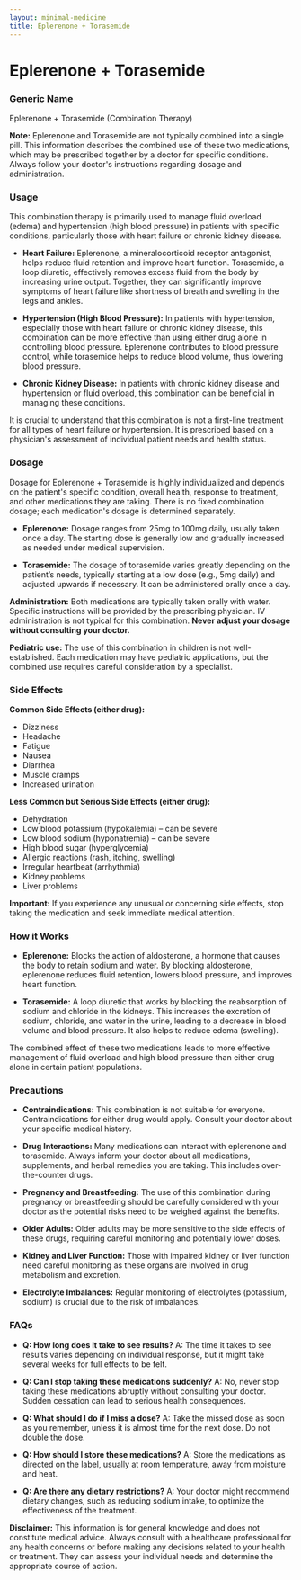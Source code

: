 ```yaml
---
layout: minimal-medicine
title: Eplerenone + Torasemide
---
```


# Eplerenone + Torasemide
### Generic Name
Eplerenone + Torasemide  (Combination Therapy)


**Note:**  Eplerenone and Torasemide are not typically combined into a single pill.  This information describes the combined use of these two medications, which may be prescribed together by a doctor for specific conditions.  Always follow your doctor's instructions regarding dosage and administration.

### Usage

This combination therapy is primarily used to manage fluid overload (edema) and hypertension (high blood pressure) in patients with specific conditions, particularly those with heart failure or chronic kidney disease.

* **Heart Failure:** Eplerenone, a mineralocorticoid receptor antagonist, helps reduce fluid retention and improve heart function. Torasemide, a loop diuretic, effectively removes excess fluid from the body by increasing urine output.  Together, they can significantly improve symptoms of heart failure like shortness of breath and swelling in the legs and ankles.

* **Hypertension (High Blood Pressure):** In patients with hypertension, especially those with heart failure or chronic kidney disease, this combination can be more effective than using either drug alone in controlling blood pressure.  Eplerenone contributes to blood pressure control, while torasemide helps to reduce blood volume, thus lowering blood pressure.

* **Chronic Kidney Disease:**  In patients with chronic kidney disease and hypertension or fluid overload, this combination can be beneficial in managing these conditions.

It is crucial to understand that this combination is not a first-line treatment for all types of heart failure or hypertension.  It is prescribed based on a physician's assessment of individual patient needs and health status.

### Dosage

Dosage for Eplerenone + Torasemide is highly individualized and depends on the patient's specific condition, overall health, response to treatment, and other medications they are taking.  There is no fixed combination dosage; each medication's dosage is determined separately.  

* **Eplerenone:**  Dosage ranges from 25mg to 100mg daily, usually taken once a day.  The starting dose is generally low and gradually increased as needed under medical supervision.  

* **Torasemide:** The dosage of torasemide varies greatly depending on the patient’s needs, typically starting at a low dose (e.g., 5mg daily) and adjusted upwards if necessary.  It can be administered orally once a day.

**Administration:** Both medications are typically taken orally with water.  Specific instructions will be provided by the prescribing physician.  IV administration is not typical for this combination.  **Never adjust your dosage without consulting your doctor.**

**Pediatric use:** The use of this combination in children is not well-established.  Each medication may have pediatric applications, but the combined use requires careful consideration by a specialist.

### Side Effects

**Common Side Effects (either drug):**

* Dizziness
* Headache
* Fatigue
* Nausea
* Diarrhea
* Muscle cramps
* Increased urination

**Less Common but Serious Side Effects (either drug):**

* Dehydration
* Low blood potassium (hypokalemia) – can be severe
* Low blood sodium (hyponatremia) – can be severe
* High blood sugar (hyperglycemia)
* Allergic reactions (rash, itching, swelling)
* Irregular heartbeat (arrhythmia)
* Kidney problems
* Liver problems


**Important:**  If you experience any unusual or concerning side effects, stop taking the medication and seek immediate medical attention.

### How it Works

* **Eplerenone:** Blocks the action of aldosterone, a hormone that causes the body to retain sodium and water. By blocking aldosterone, eplerenone reduces fluid retention, lowers blood pressure, and improves heart function.

* **Torasemide:** A loop diuretic that works by blocking the reabsorption of sodium and chloride in the kidneys. This increases the excretion of sodium, chloride, and water in the urine, leading to a decrease in blood volume and blood pressure.  It also helps to reduce edema (swelling).

The combined effect of these two medications leads to more effective management of fluid overload and high blood pressure than either drug alone in certain patient populations.

### Precautions

* **Contraindications:**  This combination is not suitable for everyone.  Contraindications for either drug would apply.  Consult your doctor about your specific medical history.

* **Drug Interactions:** Many medications can interact with eplerenone and torasemide.  Always inform your doctor about all medications, supplements, and herbal remedies you are taking.  This includes over-the-counter drugs.

* **Pregnancy and Breastfeeding:**  The use of this combination during pregnancy or breastfeeding should be carefully considered with your doctor as the potential risks need to be weighed against the benefits.

* **Older Adults:** Older adults may be more sensitive to the side effects of these drugs, requiring careful monitoring and potentially lower doses.

* **Kidney and Liver Function:**  Those with impaired kidney or liver function need careful monitoring as these organs are involved in drug metabolism and excretion.

* **Electrolyte Imbalances:**  Regular monitoring of electrolytes (potassium, sodium) is crucial due to the risk of imbalances.

### FAQs

* **Q: How long does it take to see results?** A: The time it takes to see results varies depending on individual response, but it might take several weeks for full effects to be felt.

* **Q: Can I stop taking these medications suddenly?** A: No, never stop taking these medications abruptly without consulting your doctor.  Sudden cessation can lead to serious health consequences.

* **Q: What should I do if I miss a dose?** A: Take the missed dose as soon as you remember, unless it is almost time for the next dose. Do not double the dose.

* **Q: How should I store these medications?** A: Store the medications as directed on the label, usually at room temperature, away from moisture and heat.

* **Q:  Are there any dietary restrictions?** A:  Your doctor might recommend dietary changes, such as reducing sodium intake, to optimize the effectiveness of the treatment.

**Disclaimer:** This information is for general knowledge and does not constitute medical advice.  Always consult with a healthcare professional for any health concerns or before making any decisions related to your health or treatment.  They can assess your individual needs and determine the appropriate course of action.
